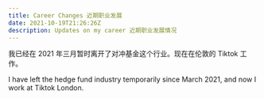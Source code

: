 ```yaml
---
title: Career Changes 近期职业发展
date: 2021-10-19T21:26:26Z
description: Updates on my career 近期职业发展情况
---
```


我已经在 2021 年三月暂时离开了对冲基金这个行业。现在在伦敦的 Tiktok 工作。

I have left the hedge fund industry temporarily since March 2021, and now I work at Tiktok London.
